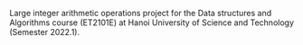 Large integer arithmetic operations project for the Data structures and Algorithms course (ET2101E) at Hanoi University of Science and Technology (Semester 2022.1).
